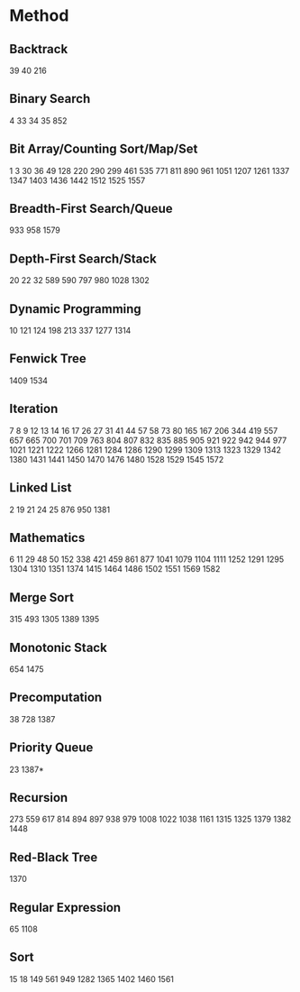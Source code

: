 # Method
## Backtrack
39
40
216
## Binary Search
4
33
34
35
852
## Bit Array/Counting Sort/Map/Set
1
3
30
36
49
128
220
290
299
461
535
771
811
890
961
1051
1207
1261
1337
1347
1403
1436
1442
1512
1525
1557
## Breadth-First Search/Queue
933
958
1579
## Depth-First Search/Stack
20
22
32
589
590
797
980
1028
1302
## Dynamic Programming
10
121
124
198
213
337
1277
1314
## Fenwick Tree
1409
1534
## Iteration
7
8
9
12
13
14
16
17
26
27
31
41
44
57
58
73
80
165
167
206
344
419
557
657
665
700
701
709
763
804
807
832
835
885
905
921
922
942
944
977
1021
1221
1222
1266
1281
1284
1286
1290
1299
1309
1313
1323
1329
1342
1380
1431
1441
1450
1470
1476
1480
1528
1529
1545
1572
## Linked List
2
19
21
24
25
876
950
1381
## Mathematics
6
11
29
48
50
152
338
421
459
861
877
1041
1079
1104
1111
1252
1291
1295
1304
1310
1351
1374
1415
1464
1486
1502
1551
1569
1582
## Merge Sort
315
493
1305
1389
1395
## Monotonic Stack
654
1475
## Precomputation
38
728
1387
## Priority Queue
23
1387*
## Recursion
273
559
617
814
894
897
938
979
1008
1022
1038
1161
1315
1325
1379
1382
1448
## Red-Black Tree
1370
## Regular Expression
65
1108
## Sort
15
18
149
561
949
1282
1365
1402
1460
1561

